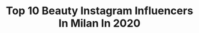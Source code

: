 ---
title: Top 10 Beauty Instagram Influencers In Milan In 2020
description: Identify the most popular Instagram accounts on inBeat.
platform: Instagram
profiles:
  - username: "erikanicolosi_"
    fullname: >-
      Erika Nicolosi👩🏼🌻
    location: "Italy"
    followers: 19103
    engagement: 415
    commentsToLikes: 0.019969
    avatar: "https://scontent-xsp1-2.cdninstagram.com/v/t51.2885-19/s320x320/90432263_241083667034516_7169678100798636032_n.jpg?_nc_ht=scontent-xsp1-2.cdninstagram.com&_nc_ohc=tLu0vo4O9WMAX_jojD-&oh=f956021c52c22ac226b7d69d4663b6e3&oe=5EA2E861"
    verified: false
    hashtags: "#ootd, #travelblogger, #theparisguru, #details"
  - username: "maria_angela_galizia"
    fullname: >-
      Maria Angela Galizia
    location: "Italy"
    followers: 28183
    engagement: 284
    commentsToLikes: 0.339055
    avatar: "https://scontent-ams4-1.cdninstagram.com/v/t51.2885-19/s320x320/56268791_313127199372504_380608040287600640_n.jpg?_nc_ht=scontent-ams4-1.cdninstagram.com&_nc_ohc=-OtM5PgGwbkAX9L2NBE&oh=d1766e0a0a5ccb45138562a4ec890e0e&oe=5EB9E8FA"
    verified: false
    hashtags: "#giveaway, #desenio, #leggere, #plussize"
  - username: "irenardella"
    fullname: >-
      🦄 theblondeunicorn®
    location: "Italy"
    followers: 17549
    engagement: 259
    commentsToLikes: 0.190543
    avatar: "https://scontent-lhr8-1.cdninstagram.com/v/t51.2885-19/s320x320/70242462_468442340549472_8591192725359951872_n.jpg?_nc_ht=scontent-lhr8-1.cdninstagram.com&_nc_ohc=kbCJqEyvnzoAX_Ma71P&oh=027c5bf72a76bad29733dc8b62abc21c&oe=5EB96986"
    verified: false
    hashtags: "#lunchideas, #snowardcandle, #women, #passenger"
  - username: "salvettisonia"
    fullname: >-
      𝓢𝓪𝓵𝓿𝓮𝓽𝓽𝓲 𝓢𝓸𝓷𝓲𝓪
    location: "Italy"
    followers: 60932
    engagement: 141
    commentsToLikes: 0.136507
    avatar: "https://scontent-amt2-1.cdninstagram.com/v/t51.2885-19/s320x320/43280841_275480103086840_4792298953821388800_n.jpg?_nc_ht=scontent-amt2-1.cdninstagram.com&_nc_ohc=bQTQuBHF3X0AX8snWdh&oh=c988c2aa84c03542243f3f5bab9ad9e3&oe=5EB76D8B"
    verified: false
    hashtags: "#lagodibraies, #queenieke, #pixibeauty, #merribeleu"
  - username: "napoletanopasquale79"
    fullname: >-
      ∞ ᑭαᔕɊμα⍳ξ  ᑎα⍴㋡⍳ξ☂α⋒⍟  ♔☈ξα⍳
    location: "Italy"
    followers: 56829
    engagement: 450
    commentsToLikes: 0.212061
    avatar: "https://scontent-lhr8-1.cdninstagram.com/v/t51.2885-19/s320x320/57052407_428045104441519_7085362352270344192_n.jpg?_nc_ht=scontent-lhr8-1.cdninstagram.com&_nc_ohc=GAkGpGq3fqYAX_NBOVt&oh=2dae354694d94c8888d3c11c37d27fd9&oe=5EBC1DDD"
    verified: false
    hashtags: "#iosonolamiacitta, #isometrics, #argento, #mgaddicted"
  - username: "_emy_bernardi"
    fullname: >-
      ℰℳᎽ 👑♥️
    location: "Italy"
    followers: 60219
    engagement: 217
    commentsToLikes: 0.132119
    avatar: "https://scontent-lhr8-1.cdninstagram.com/v/t51.2885-19/s320x320/37097495_430204754133756_5792260618429923328_n.jpg?_nc_ht=scontent-lhr8-1.cdninstagram.com&_nc_ohc=SbphxtQZrJ4AX9hat2D&oh=1e4c47f6a6f473f1cdc98deb0dab6d85&oe=5EB9E5D3"
    verified: false
    hashtags: "#winteroutfit, #organic, #handcreams, #cedro"
  - username: "ameliefleur_"
    fullname: >-
      Roberta Geraci
    location: "Italy"
    followers: 106677
    engagement: 170
    commentsToLikes: 0.121185
    avatar: "https://scontent-ams4-1.cdninstagram.com/v/t51.2885-19/s320x320/83421822_841745802991102_4129005417470623744_n.jpg?_nc_ht=scontent-ams4-1.cdninstagram.com&_nc_ohc=B0xmlNr0zvoAX-3vR1y&oh=c6458fe5d01c7adf3619a8d493ecc318&oe=5EBADCB0"
    verified: false
    hashtags: "#ootdgoals, #phonecase, #safiracollection, #todayiamwearing"
  - username: "liquorsbeauty"
    fullname: >-
      Luca 🐆🇮🇹
    location: "Italy"
    followers: 24010
    engagement: 953
    commentsToLikes: 0.114863
    avatar: "https://scontent-ams4-1.cdninstagram.com/v/t51.2885-19/s320x320/90676098_586100235320870_7753227984386916352_n.jpg?_nc_ht=scontent-ams4-1.cdninstagram.com&_nc_ohc=hpzd1gvMcy0AX83A57l&oh=7f328ef2b0420cf515714f2ddbdcfcc0&oe=5EBC32B8"
    verified: false
    hashtags: "#lipsswatches, #smokeyeyes, #fullface, #jeffreestar"
  - username: "gianmariasainato"
    fullname: >-
      Gian Maria Sainato
    location: "Italy"
    followers: 599657
    engagement: 108
    commentsToLikes: 0.033068
    avatar: "https://scontent-ams4-1.cdninstagram.com/v/t51.2885-19/s320x320/22500192_136981656942374_7801926260619214848_n.jpg?_nc_ht=scontent-ams4-1.cdninstagram.com&_nc_ohc=wbhi06VFdnkAX8gEZ4I&oh=fef9d597d794245da43d08b625b60757&oe=5EB8E458"
    verified: true
    hashtags: "#meethendricks, #tods, #harmontblainefw20, #suppliedby"
  - username: "veronicafalco"
    fullname: >-
      Veronica | Fashion & Lifestyle
    location: "Italy"
    followers: 99275
    engagement: 102
    commentsToLikes: 0.018071
    avatar: "https://scontent-ams4-1.cdninstagram.com/v/t51.2885-19/s320x320/85149458_631819234319272_6630963157475000320_n.jpg?_nc_ht=scontent-ams4-1.cdninstagram.com&_nc_ohc=MrbInjnDhVYAX_oUMMu&oh=6366a30b49bd3f27736e72b6a863fe38&oe=5EB2ADC7"
    verified: false
    hashtags: "#workcorner, #ootd, #ghddeepscarlet, #mondaymood"
---
